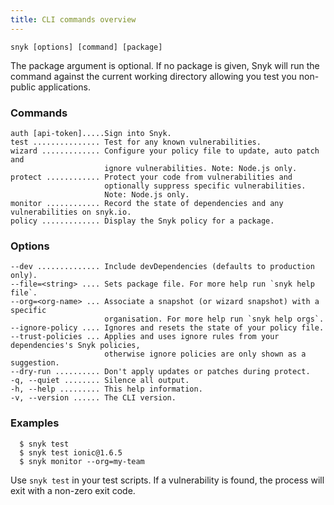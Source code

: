 ```yaml
---
title: CLI commands overview
---
```


```console
snyk [options] [command] [package]
```
The package argument is optional. If no package is given, Snyk will run the command against the current working directory allowing you test you non-public applications.

### Commands

```console
auth [api-token].....Sign into Snyk.
test ............... Test for any known vulnerabilities.
wizard ............. Configure your policy file to update, auto patch and
                     ignore vulnerabilities. Note: Node.js only.
protect ............ Protect your code from vulnerabilities and
                     optionally suppress specific vulnerabilities.
                     Note: Node.js only.
monitor ............ Record the state of dependencies and any vulnerabilities on snyk.io.
policy ............. Display the Snyk policy for a package.
```

### Options

```console
--dev .............. Include devDependencies (defaults to production only).
--file=<string> .... Sets package file. For more help run `snyk help file`.
--org=<org-name> ... Associate a snapshot (or wizard snapshot) with a specific
                     organisation. For more help run `snyk help orgs`.
--ignore-policy .... Ignores and resets the state of your policy file.
--trust-policies ... Applies and uses ignore rules from your dependencies's Snyk policies,
                     otherwise ignore policies are only shown as a suggestion.
--dry-run .......... Don't apply updates or patches during protect.
-q, --quiet ........ Silence all output.
-h, --help ......... This help information.
-v, --version ...... The CLI version.
```

### Examples

```console
  $ snyk test
  $ snyk test ionic@1.6.5
  $ snyk monitor --org=my-team
```

<p class="layout-aside backdrop-glowing u--push-bottom-l u--push-top-l">
  Use <code>snyk test</code> in your test scripts. If a vulnerability is found, the process will exit with a non-zero exit code.
</p>
